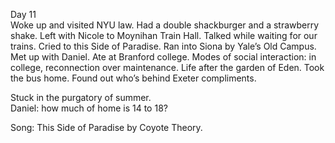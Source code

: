 Day 11  
Woke up and visited NYU law. Had a double shackburger and a strawberry shake. Left with Nicole to Moynihan Train Hall. Talked while waiting for our trains. Cried to this Side of Paradise. Ran into Siona by Yale’s Old Campus. Met up with Daniel. Ate at Branford college. Modes of social interaction: in college, reconnection over maintenance. Life after the garden of Eden. Took the bus home. Found out who’s behind Exeter compliments. 

Stuck in the purgatory of summer.  
Daniel: how much of home is 14 to 18? 

Song: This Side of Paradise by Coyote Theory.
